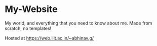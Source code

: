 # My-Website
My world, and everything that you need to know about me. Made from scratch, no templates!

Hosted at https://web.iiit.ac.in/~abhinav.g/
